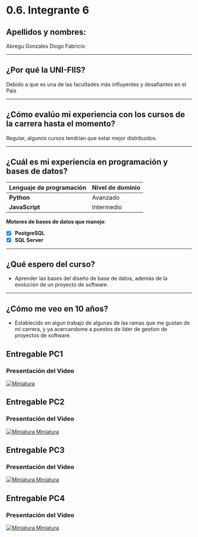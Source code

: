 # 0.6. Integrante 6
## Apellidos y nombres:


Abregu Gonzales Diogo Fabricio

---

## ¿Por qué la UNI-FIIS?

Debido a que es una de las facultades más influyentes y desafiantes en el Pais

---

## ¿Cómo evalúo mi experiencia con los cursos de la carrera hasta el momento?

Regular, algunos cursos tendrían que estar mejor distribuidos.

---

## ¿Cuál es mi experiencia en programación y bases de datos?

| Lenguaje de programación | Nivel de dominio |
| ------------------------ | ---------------- |
| **Python**               | Avanzado         |
| **JavaScript**           | Intermedio       |

**Motores de bases de datos que manejo**:

- [x] **PostgreSQL**
- [x] **SQL Server**

---

## ¿Qué espero del curso?

- Aprender las bases del diseño de base de datos, además de la evolución de un proyecto de software.

---

## ¿Cómo me veo en 10 años?

- Establecido en algun trabajo de algunas de las ramas que me gustan de mi carrera, y ya acercandome a puestos de lider de gestion de proyectos de software.

## Entregable PC1

### Presentación del Video

[![Miniatura](http://img.youtube.com/vi/O6Wa8un-yoY/0.jpg)](http://www.youtube.com/watch?v=O6Wa8un-yoY)
## Entregable PC2

### Presentación del Video

[![Miniatura Miniatura](http://img.youtube.com/vi/c2NGZ7ol-kI/0.jpg)](http://www.youtube.com/watch?v=c2NGZ7ol-kI)

## Entregable PC3

### Presentación del Video

[![Miniatura Miniatura](http://img.youtube.com/vi/T9kV9KnU7qU/0.jpg)](https://youtu.be/T9kV9KnU7qU)

## Entregable PC4

### Presentación del Video

[![Miniatura Miniatura](http://img.youtube.com/vi/JKhvi3Cjap4/0.jpg)](https://youtu.be/JKhvi3Cjap4)

